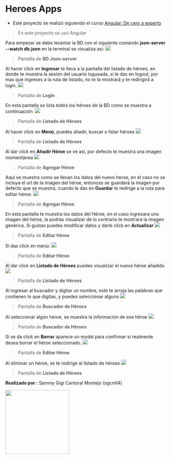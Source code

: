 Heroes Apps
=============
- Este proyecto se realizó siguiendo el curso [Angular: De cero a experto](https://www.udemy.com/course/angular-fernando-herrera/# "Angular: De cero a experto") 
> En este proyecto se usó Angular

Para empezar se debe levantar la BD con el siguiente comando **json-server --watch db.json** en la terminal se visualiza asi:
![](https://raw.githubusercontent.com/sgcm14/heroes-app/main/doc/db-json.png)
> Pantalla de **BD Json-server**

Al hacer click en **Ingresar** te lleva a la pantalla del listado de héroes, en donde te muestra la sesión del usuario logueada, si le das en logout, por mas que ingreses a la ruta de listado, no te la mostrará y te redirigirá a login.
![](https://raw.githubusercontent.com/sgcm14/heroes-app/main/doc/imagen01.png)
> Pantalla de **Login**

En esta pantalla se lista todos los héroes de la BD como se muestra a continuación:
![](https://raw.githubusercontent.com/sgcm14/heroes-app/main/doc/imagen02.png)
> Pantalla de **Listado de Héroes**

Al hacer click en **Menú**, puedes añadir, buscar o listar héroes
![](https://raw.githubusercontent.com/sgcm14/heroes-app/main/doc/imagen03.png)
> Pantalla de **Listado de Héroes**

Al dar click en  **Añadir Héroe** se ve así, por defecto te muestra una imagen momentánea
![](https://raw.githubusercontent.com/sgcm14/heroes-app/main/doc/imagen04.png)
> Pantalla de **Agregar Héroe**

Aquí se muestra como se llenan los datos del nuevo héroe, en el caso no se incluya el url de la imagen del héroe, entonces se guardará la imagen por defecto que se muestra, cuando le das en **Guardar** te redirige a la ruta para editar héroe.
![](https://raw.githubusercontent.com/sgcm14/heroes-app/main/doc/imagen05.png)
> Pantalla de **Agregar Héroe**

En esta pantalla te muestra los datos del Héroe, en el caso ingresara una imagen del héroe, la podrás visualizar de lo contrario te mostrará la imagen genérica. Si gustas puedes modificar datos y darle click en **Actualizar**
![](https://raw.githubusercontent.com/sgcm14/heroes-app/main/doc/imagen06.png)
> Pantalla de **Editar Héroe**

Si das click en menú:
![](https://raw.githubusercontent.com/sgcm14/heroes-app/main/doc/imagen07.png)
> Pantalla de **Editar Héroe**

Al dar click en **Listado de Héroes** puedes visualizar el nuevo héroe añadido
![](https://raw.githubusercontent.com/sgcm14/heroes-app/main/doc/imagen08.png)
> Pantalla de **Listado de Héroes**

Al ingresar al buscador y digitar un nombre, este te arroja las palabras que contienen lo que digitas, y puedes seleccionar alguno 
![](https://raw.githubusercontent.com/sgcm14/heroes-app/main/doc/imagen09.png)
> Pantalla de **Buscador de Héroes**

Al seleccionar algún héroe, se muestra la información de ese héroe
![](https://raw.githubusercontent.com/sgcm14/heroes-app/main/doc/imagen10.png)
> Pantalla de **Buscador de Héroes**

Si se da click en **Borrar** aparece un modal para confirmar si realmente desea borrar el héroe seleccionado.
![](https://raw.githubusercontent.com/sgcm14/heroes-app/main/doc/imagen11.png)
> Pantalla de **Editar Héroe**

Al eliminar un héroe, se te redirige al listado de héroes
![](https://raw.githubusercontent.com/sgcm14/heroes-app/main/doc/imagen12.png)
> Pantalla de **Listado de Héroes**

**Realizado por :** Sammy Gigi Cantoral Montejo (sgcm14)

<img src ="https://raw.githubusercontent.com/sgcm14/sgcm14/main/sammy.jpg" width="200">
